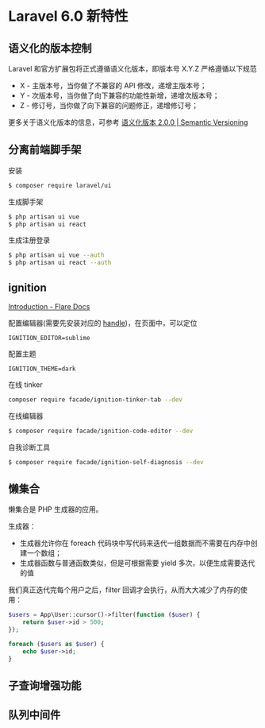 # Laravel 6.0 新特性

## 语义化的版本控制

Laravel 和官方扩展包将正式遵循语义化版本，即版本号 X.Y.Z 严格遵循以下规范

* X - 主版本号，当你做了不兼容的 API 修改，递增主版本号；
* Y - 次版本号，当你做了向下兼容的功能性新增，递增次版本号；
* Z - 修订号，当你做了向下兼容的问题修正，递增修订号；

更多关于语义化版本的信息，可参考 [语义化版本 2.0.0 | Semantic Versioning](https://semver.org/lang/zh-CN/)

## 分离前端脚手架

安装

```bash
$ composer require laravel/ui
```

生成脚手架

```bash
$ php artisan ui vue
$ php artisan ui react
```

生成注册登录

```bash
$ php artisan ui vue --auth
$ php artisan ui react --auth
```

## ignition

[Introduction - Flare Docs](https://flareapp.io/docs/ignition-for-laravel/introduction)

配置编辑器(需要先安装对应的 [handle](https://github.com/inopinatus/sublime_url))，在页面中，可以定位

```
IGNITION_EDITOR=sublime
```

配置主题

```
IGNITION_THEME=dark
```

在线 tinker

```bash
composer require facade/ignition-tinker-tab --dev
```

在线编辑器

```bash
$ composer require facade/ignition-code-editor --dev
```

自我诊断工具

```bash
$ composer require facade/ignition-self-diagnosis --dev
```

## 懒集合

懒集合是 PHP 生成器的应用。

生成器：

* 生成器允许你在 foreach 代码块中写代码来迭代一组数据而不需要在内存中创建一个数组；
* 生成器函数与普通函数类似，但是可根据需要 yield 多次，以便生成需要迭代的值



我们真正迭代完每个用户之后，filter 回调才会执行，从而大大减少了内存的使用：

```php
$users = App\User::cursor()->filter(function ($user) {
    return $user->id > 500;
});

foreach ($users as $user) {
    echo $user->id;
}
```

## 子查询增强功能

## 队列中间件

